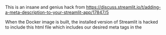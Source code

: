 This is an insane and genius hack from https://discuss.streamlit.io/t/adding-a-meta-description-to-your-streamlit-app/17847/5

When the Docker image is built, the installed version of Streamlit is hacked to include this html file which includes our desired meta tags in the
